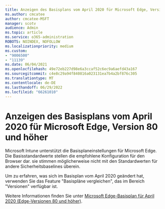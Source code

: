 ```yaml
---
title: Anzeigen des Basisplans vom April 2020 für Microsoft Edge, Version 80 und höher
ms.author: cmcatee
author: cmcatee-MSFT
manager: scotv
audience: Admin
ms.topic: article
ms.service: o365-administration
ROBOTS: NOINDEX, NOFOLLOW
ms.localizationpriority: medium
ms.custom:
- "9006500"
- "11139"
ms.date: 06/04/2021
ms.openlocfilehash: 49e72eb227d98e6a3ccaf52c6ec9a6aefd43a167
ms.sourcegitcommit: c4e8c29a94f840816a023131ea7b4a2bf876c305
ms.translationtype: MT
ms.contentlocale: de-DE
ms.lasthandoff: 06/29/2022
ms.locfileid: "66261010"
---
```

# <a name="view-the-april-2020-baseline-for-microsoft-edge-versions-80-and-later"></a>Anzeigen des Basisplans vom April 2020 für Microsoft Edge, Version 80 und höher

Microsoft Intune unterstützt die Basisplaneinstellungen für Microsoft Edge. Die Basisstandardwerte stellen die empfohlene Konfiguration für den Browser dar. sie stimmen möglicherweise nicht mit den Standardwerten für andere Sicherheitsbaselines überein.

Um zu erfahren, was sich im Basisplan vom April 2020 geändert hat, verwenden Sie das Feature "Basispläne vergleichen", das im Bereich "Versionen" verfügbar ist.

Weitere Informationen finden Sie unter [Microsoft Edge-Basisplan für April 2020 (Edge-Versionen 80 und höher)](https://docs.microsoft.com/mem/intune/protect/security-baseline-settings-edge?pivots=edge-april-2020).
